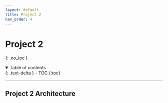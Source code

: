 ```yaml
---
layout: default
title: Project 2
nav_order: 4
---
```


# Project 2
{: .no_toc }

<details open markdown="block">
  <summary>
    Table of contents
  </summary>
  {: .text-delta }
- TOC
{:toc}
</details>

---

## Project 2 Architecture
